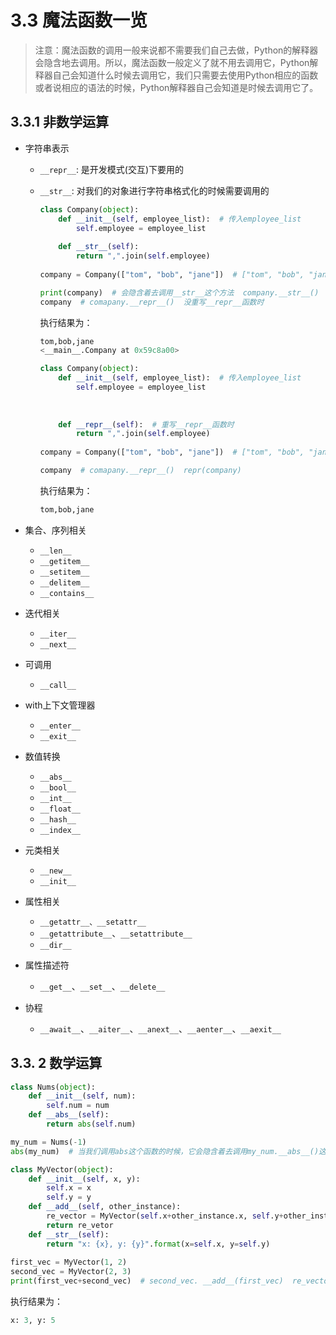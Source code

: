 # 3.3 魔法函数一览

> 注意：魔法函数的调用一般来说都不需要我们自己去做，Python的解释器会隐含地去调用。所以，魔法函数一般定义了就不用去调用它，Python解释器自己会知道什么时候去调用它，我们只需要去使用Python相应的函数或者说相应的语法的时候，Python解释器自己会知道是时候去调用它了。

## 3.3.1 非数学运算

* 字符串表示

  * `__repr__`: 是开发模式(交互)下要用的

  * `__str__`: 对我们的对象进行字符串格式化的时候需要调用的

    ```python
    class Company(object):
        def __init__(self, employee_list):  # 传入employee_list
            self.employee = employee_list
        
        def __str__(self):
            return ",".join(self.employee)
        
    company = Company(["tom", "bob", "jane"])  # ["tom", "bob", "jane"] <--- employee_list
    
    print(company)  # 会隐含着去调用__str__这个方法  company.__str__()
    company  # comapany.__repr__()  没重写__repr__函数时
    ```

    执行结果为：

    ```python
    tom,bob,jane
    <__main__.Company at 0x59c8a00>
    ```

    ```python
    class Company(object):
        def __init__(self, employee_list):  # 传入employee_list
            self.employee = employee_list
        
       
        
        def __repr__(self):  # 重写__repr__函数时
            return ",".join(self.employee)
        
    company = Company(["tom", "bob", "jane"])  # ["tom", "bob", "jane"] <--- employee_list
    
    company  # comapany.__repr__()  repr(company)
    ```

    执行结果为：

    ```python
    tom,bob,jane
    ```

    

* 集合、序列相关

  * `__len__`
  * `__getitem__`
  * `__setitem__`
  * `__delitem__`
  * `__contains__`

* 迭代相关

  * `__iter__`
  * `__next__`

* 可调用

  * `__call__`

* with上下文管理器

  * `__enter__`
  * `__exit__`

* 数值转换

  * `__abs__`
  * `__bool__`
  * `__int__`
  * `__float__`
  * `__hash__`
  * `__index__`

* 元类相关

  * `__new__`
  * `__init__`

* 属性相关

  * `__getattr__、__setattr__`
  * `__getattribute__`、`__setattribute__`
  * `__dir__`

* 属性描述符

  * `__get__`、`__set__`、`__delete__`

* 协程

  * `__await__`、`__aiter__`、`__anext__`、`__aenter__`、`__aexit__`

  

## 3.3. 2 数学运算

```python
class Nums(object):
    def __init__(self, num):
        self.num = num
    def __abs__(self):
        return abs(self.num)

my_num = Nums(-1)
abs(my_num)  # 当我们调用abs这个函数的时候，它会隐含着去调用my_num.__abs__()这个魔法函数
```

```python
class MyVector(object):
    def __init__(self, x, y):
        self.x = x
        self.y = y
    def __add__(self, other_instance):
        re_vector = MyVector(self.x+other_instance.x, self.y+other_instance.y)
        return re_vetor
    def __str__(self):
        return "x: {x}, y: {y}".format(x=self.x, y=self.y)
    
first_vec = MyVector(1, 2)
second_vec = MyVector(2, 3)
print(first_vec+second_vec)  # second_vec. __add__(first_vec)  re_vector.__str__()
```

执行结果为：

```python
x: 3, y: 5
```

